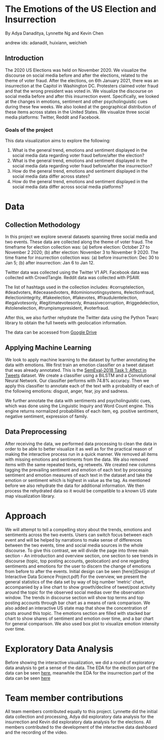 # The Emotions of the US Election and Insurrection
By Adya Danaditya, Lynnette Ng and Kevin Chen

andrew ids: adanadit, huixiann, weichieh

## Introduction
The 2020 US Elections was held on November 2020. We visualize the discourse on social media before and after the elections, related to the theme of voter fraud.
After the elections, on 6th January 2021, there was an insurrection at the Capitol in Washington DC. 
Protesters claimed voter fraud and that the wrong president was voted in. We visualize the discourse on social media before and after this insurrection event. 
Specifically, we looked at the changes in emotions, sentiment and other psycholinguistic cues during these few weeks. 
We also looked at the geographical distribution of these items across states in the United States.
We visualize three social media platforms: Twitter, Reddit and Facebook.

### Goals of the project
This data visualization aims to explore the following:
1. What is the general trend, emotions and sentiment displayed in the social media data regarding voter fraud before/after the election? 
2. What is the general trend, emotions and sentiment displayed in the social media data regarding voter fraud before/after the insurrection?
3. How do the general trend, emotions and sentiment displayed in the social media data differ across states? 
4. How do the general trend, emotions and sentiment displayed in the social media data differ across social media platforms? 

# Data
## Collection Methodology
In this project we explore several datasets spanning three social media and two events. These data are collected along the theme of voter fraud. 
The timeframe for election collection was: (a) before election: October 27 to November 2 2020; (b) after election: November 3 to November 9 2020. 
The time frame for insurrection collection was: (a) before insurrection: Dec 30 to Jan 5; (b) after insurrection: Jan 6 to Jan 12.

Twitter data was collected using the Twitter V1 API. Facebook data was collected with CrowdTangle. Reddit data was collected with PSAW.

The list of hashtags used in the collection includes: #corruptelection, #deadvoters, #deceasedvoters, #dominionvotingsystems, #electionfraud, #electionintegrity, #fakeelection, #fakevotes, #fraudulentelection, #legalvotesonly, #legitimatevotesonly, #massivecorruption, #riggedelection, #stolenelection, #trumpismypresident, #voterfraud.

After this, we also further rehydrate the Twitter data using the Python Twarc library to obtain the full tweets with geolocation information.

The data can be accessed from [Google Drive](https://drive.google.com/drive/folders/1FPgvlw2DOEcz3gKHHd0EL0hLV8cmkaCt?usp=sharing)

## Applying Machine Learning 
We look to apply machine learning to the dataset by further annotating the data with emotions.
We first train an emotion classifier on a tweet dataset that was already annotated. This is the [SemEval-2018 Task 1: Affect in Tweets](https://competitions.codalab.org/competitions/17751) dataset. We create a classifier using a BiLSTM and a Convolutional Neural Network. Our classifier performs with 74.8% accuracy. Then we apply this classifier to annotate each of the text with a probability of each of the following emotions: disgust, anger, fear, joy and sadness.

We further annotate the data with sentiments and psycholinguistic cues, which was done using the Linguistic Inquiry and Word Count engine. 
This engine returns normalized probabilities of each item, eg. positive sentiment, negative sentiment, expression of family. 

## Data Preprocessing 
After receiving the data, we performed data processing to clean the data in order to be able to better visualize it as well as for the practical reason of making the interactive process run in a quick manner. 
We removed all items with missing emotions and sentiments from the data. 
We also removed items with the same repeated texts, eg retweets. 
We created new columns tagging the prevailing sentiment and emotion of each text by processing sentiment and emotion measures of each text in the dataset and take the emotion or sentiment which is highest in value as the tag.
As mentioned before we also rehydrate the data for additional information. We then process the rehydrated data so it would be compatible to a known US state map visualization library.

# Approach 
We will attempt to tell a compelling story about the trends, emotions and sentiments across the two events. Users can switch focus between each event and will be helped by narrations to make sense of differences between the two events, time and social media sources in the whole discourse. 
To give this contrast, we will divide the page into three main section - An introduction and overview section, one section to see trends in discourse (topic, top posting accounts, geolocation) and one regarding sentiments and emotions for the user to discern the change of emotions from before to after the events.
Initial design can be seen [here](Design of Interactive Data Science Project.pdf)
For the overview, we present the general statistics of the data set by way of big number 'metric' chart, accompanied by a line chart to show growth/decline of tweet/post activity around the topic for the observed social medias over the observation window.
The trends in discourse section will show top terms and top posting accounts through bar chart as a means of rank comparison. We also added an interactive US state map that show the concentration of posts around this topic.
The emotions section are filled with stacked bar chart to show shares of sentiment and emotion over time, and a bar chart for general comparison. We also used box plot to visualize emotion intensity over time.

# Exploratory Data Analysis
Before showing the interactive visualization, we did a round of exploratory data analysis to get a sense of the data. The EDA for the election part of the data can be seen [here](Election_EDA.ipynb), meanwhile the EDA for the insurrection part of the data can be seen [here](insurrection_exploration.ipynb)

# Team member contributions 
All team members contributed equally to this project. 
Lynnette did the initial data collection and processing, Adya did exploratory data analysis for the insurrection and Kevin did exploratory data analysis for the elections. All members contributed to the development of the interactive data dashboard and the recording of the video.
